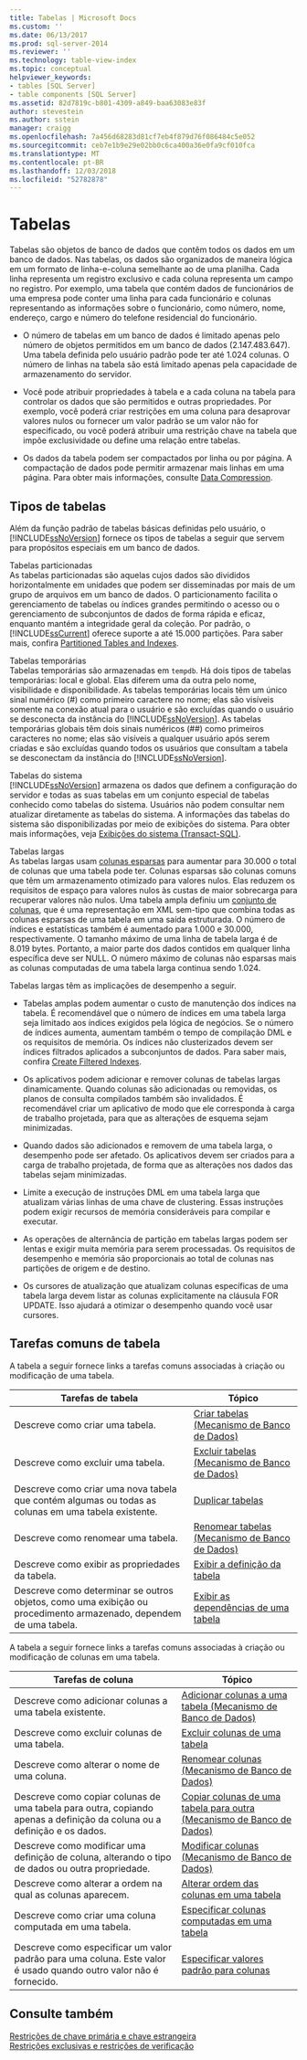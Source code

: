```yaml
---
title: Tabelas | Microsoft Docs
ms.custom: ''
ms.date: 06/13/2017
ms.prod: sql-server-2014
ms.reviewer: ''
ms.technology: table-view-index
ms.topic: conceptual
helpviewer_keywords:
- tables [SQL Server]
- table components [SQL Server]
ms.assetid: 82d7819c-b801-4309-a849-baa63083e83f
author: stevestein
ms.author: sstein
manager: craigg
ms.openlocfilehash: 7a456d68283d81cf7eb4f879d76f086484c5e052
ms.sourcegitcommit: ceb7e1b9e29e02bb0c6ca400a36e0fa9cf010fca
ms.translationtype: MT
ms.contentlocale: pt-BR
ms.lasthandoff: 12/03/2018
ms.locfileid: "52782878"
---
```

# <a name="tables"></a>Tabelas
  Tabelas são objetos de banco de dados que contêm todos os dados em um banco de dados. Nas tabelas, os dados são organizados de maneira lógica em um formato de linha-e-coluna semelhante ao de uma planilha. Cada linha representa um registro exclusivo e cada coluna representa um campo no registro. Por exemplo, uma tabela que contém dados de funcionários de uma empresa pode conter uma linha para cada funcionário e colunas representando as informações sobre o funcionário, como número, nome, endereço, cargo e número do telefone residencial do funcionário.  
  
-   O número de tabelas em um banco de dados é limitado apenas pelo número de objetos permitidos em um banco de dados (2.147.483.647). Uma tabela definida pelo usuário padrão pode ter até 1.024 colunas. O número de linhas na tabela são está limitado apenas pela capacidade de armazenamento do servidor.  
  
-   Você pode atribuir propriedades à tabela e a cada coluna na tabela para controlar os dados que são permitidos e outras propriedades. Por exemplo, você poderá criar restrições em uma coluna para desaprovar valores nulos ou fornecer um valor padrão se um valor não for especificado, ou você poderá atribuir uma restrição chave na tabela que impõe exclusividade ou define uma relação entre tabelas.  
  
-   Os dados da tabela podem ser compactados por linha ou por página. A compactação de dados pode permitir armazenar mais linhas em uma página. Para obter mais informações, consulte [Data Compression](../../relational-databases/data-compression/data-compression.md).  
  
## <a name="types-of-tables"></a>Tipos de tabelas  
 Além da função padrão de tabelas básicas definidas pelo usuário, o [!INCLUDE[ssNoVersion](../../includes/ssnoversion-md.md)] fornece os tipos de tabelas a seguir que servem para propósitos especiais em um banco de dados.  
  
 Tabelas particionadas  
 As tabelas particionadas são aquelas cujos dados são divididos horizontalmente em unidades que podem ser disseminadas por mais de um grupo de arquivos em um banco de dados. O particionamento facilita o gerenciamento de tabelas ou índices grandes permitindo o acesso ou o gerenciamento de subconjuntos de dados de forma rápida e eficaz, enquanto mantém a integridade geral da coleção. Por padrão, o [!INCLUDE[ssCurrent](../../includes/sscurrent-md.md)] oferece suporte a até 15.000 partições. Para saber mais, confira [Partitioned Tables and Indexes](../../relational-databases/partitions/partitioned-tables-and-indexes.md).  
  
 Tabelas temporárias  
 Tabelas temporárias são armazenadas em `tempdb`. Há dois tipos de tabelas temporárias: local e global. Elas diferem uma da outra pelo nome, visibilidade e disponibilidade. As tabelas temporárias locais têm um único sinal numérico (#) como primeiro caractere no nome; elas são visíveis somente na conexão atual para o usuário e são excluídas quando o usuário se desconecta da instância do [!INCLUDE[ssNoVersion](../../includes/ssnoversion-md.md)]. As tabelas temporárias globais têm dois sinais numéricos (##) como primeiros caracteres no nome; elas são visíveis a qualquer usuário após serem criadas e são excluídas quando todos os usuários que consultam a tabela se desconectam da instância do [!INCLUDE[ssNoVersion](../../includes/ssnoversion-md.md)].  
  
 Tabelas do sistema  
 [!INCLUDE[ssNoVersion](../../includes/ssnoversion-md.md)] armazena os dados que definem a configuração do servidor e todas as suas tabelas em um conjunto especial de tabelas conhecido como tabelas do sistema. Usuários não podem consultar nem atualizar diretamente as tabelas do sistema. A informações das tabelas do sistema são disponibilizadas por meio de exibições do sistema. Para obter mais informações, veja [Exibições do sistema &#40;Transact-SQL&#41;](/sql/t-sql/language-reference).  
  
 Tabelas largas  
 As tabelas largas usam [colunas esparsas](use-sparse-columns.md) para aumentar para 30.000 o total de colunas que uma tabela pode ter. Colunas esparsas são colunas comuns que têm um armazenamento otimizado para valores nulos. Elas reduzem os requisitos de espaço para valores nulos às custas de maior sobrecarga para recuperar valores não nulos. Uma tabela ampla definiu um [conjunto de colunas](use-column-sets.md), que é uma representação em XML sem-tipo que combina todas as colunas esparsas de uma tabela em uma saída estruturada. O número de índices e estatísticas também é aumentado para 1.000 e 30.000, respectivamente. O tamanho máximo de uma linha de tabela larga é de 8.019 bytes. Portanto, a maior parte dos dados contidos em qualquer linha específica deve ser NULL. O número máximo de colunas não esparsas mais as colunas computadas de uma tabela larga continua sendo 1.024.  
  
 Tabelas largas têm as implicações de desempenho a seguir.  
  
-   Tabelas amplas podem aumentar o custo de manutenção dos índices na tabela. É recomendável que o número de índices em uma tabela larga seja limitado aos índices exigidos pela lógica de negócios. Se o número de índices aumenta, aumentam também o tempo de compilação DML e os requisitos de memória. Os índices não clusterizados devem ser índices filtrados aplicados a subconjuntos de dados. Para saber mais, confira [Create Filtered Indexes](../../relational-databases/indexes/create-filtered-indexes.md).  
  
-   Os aplicativos podem adicionar e remover colunas de tabelas largas dinamicamente. Quando colunas são adicionadas ou removidas, os planos de consulta compilados também são invalidados. É recomendável criar um aplicativo de modo que ele corresponda à carga de trabalho projetada, para que as alterações de esquema sejam minimizadas.  
  
-   Quando dados são adicionados e removem de uma tabela larga, o desempenho pode ser afetado. Os aplicativos devem ser criados para a carga de trabalho projetada, de forma que as alterações nos dados das tabelas sejam minimizadas.  
  
-   Limite a execução de instruções DML em uma tabela larga que atualizam várias linhas de uma chave de clustering. Essas instruções podem exigir recursos de memória consideráveis para compilar e executar.  
  
-   As operações de alternância de partição em tabelas largas podem ser lentas e exigir muita memória para serem processadas. Os requisitos de desempenho e memória são proporcionais ao total de colunas nas partições de origem e de destino.  
  
-   Os cursores de atualização que atualizam colunas específicas de uma tabela larga devem listar as colunas explicitamente na cláusula FOR UPDATE. Isso ajudará a otimizar o desempenho quando você usar cursores.  
  
## <a name="common-table-tasks"></a>Tarefas comuns de tabela  
 A tabela a seguir fornece links a tarefas comuns associadas à criação ou modificação de uma tabela.  
  
|Tarefas de tabela|Tópico|  
|-----------------|-----------|  
|Descreve como criar uma tabela.|[Criar tabelas &#40;Mecanismo de Banco de Dados&#41;](create-tables-database-engine.md)|  
|Descreve como excluir uma tabela.|[Excluir tabelas &#40;Mecanismo de Banco de Dados&#41;](delete-tables-database-engine.md)|  
|Descreve como criar uma nova tabela que contém algumas ou todas as colunas em uma tabela existente.|[Duplicar tabelas](duplicate-tables.md)|  
|Descreve como renomear uma tabela.|[Renomear tabelas &#40;Mecanismo de Banco de Dados&#41;](rename-tables-database-engine.md)|  
|Descreve como exibir as propriedades da tabela.|[Exibir a definição da tabela](view-the-table-definition.md)|  
|Descreve como determinar se outros objetos, como uma exibição ou procedimento armazenado, dependem de uma tabela.|[Exibir as dependências de uma tabela](view-the-dependencies-of-a-table.md)|  
  
 A tabela a seguir fornece links a tarefas comuns associadas à criação ou modificação de colunas em uma tabela.  
  
|Tarefas de coluna|Tópico|  
|------------------|-----------|  
|Descreve como adicionar colunas a uma tabela existente.|[Adicionar colunas a uma tabela &#40;Mecanismo de Banco de Dados&#41;](add-columns-to-a-table-database-engine.md)|  
|Descreve como excluir colunas de uma tabela.|[Excluir colunas de uma tabela](delete-columns-from-a-table.md)|  
|Descreve como alterar o nome de uma coluna.|[Renomear colunas &#40;Mecanismo de Banco de Dados&#41;](rename-columns-database-engine.md)|  
|Descreve como copiar colunas de uma tabela para outra, copiando apenas a definição da coluna ou a definição e os dados.|[Copiar colunas de uma tabela para outra &#40;Mecanismo de Banco de Dados&#41;](copy-columns-from-one-table-to-another-database-engine.md)|  
|Descreve como modificar uma definição de coluna, alterando o tipo de dados ou outra propriedade.|[Modificar colunas &#40;Mecanismo de Banco de Dados&#41;](modify-columns-database-engine.md)|  
|Descreve como alterar a ordem na qual as colunas aparecem.|[Alterar ordem das colunas em uma tabela](change-column-order-in-a-table.md)|  
|Descreve como criar uma coluna computada em uma tabela.|[Especificar colunas computadas em uma tabela](specify-computed-columns-in-a-table.md)|  
|Descreve como especificar um valor padrão para uma coluna. Este valor é usado quando outro valor não é fornecido.|[Especificar valores padrão para colunas](specify-default-values-for-columns.md)|  
  
## <a name="see-also"></a>Consulte também  
 [Restrições de chave primária e chave estrangeira](primary-and-foreign-key-constraints.md)   
 [Restrições exclusivas e restrições de verificação](unique-constraints-and-check-constraints.md)  
  
  
